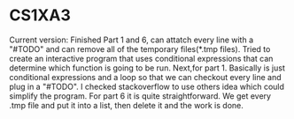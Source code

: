 
# CS1XA3
Current version: Finished Part 1 and 6, can attatch every line with a "#TODO" and can remove all of the
temporary files(*.tmp files). Tried to create an interactive program that uses conditional expressions that can
determine which function is going to be run. Next,for part 1. Basically is just conditional expressions and a
loop so that we can checkout every line and plug in a "#TODO". I checked stackoverflow to use others idea which
could simplify the program.
For part 6 it is quite straightforward. We get every .tmp file and put it into a list, then delete it and the work is done.
